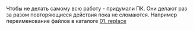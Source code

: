 Чтобы не делать самому всю работу - придумали ПК. Они делают раз за разом повторяющиеся действия пока не сломаются.
Например переименование файлов в каталоге [01. replace](../../Scripts/Rename%20files/01.%20replace.md)
